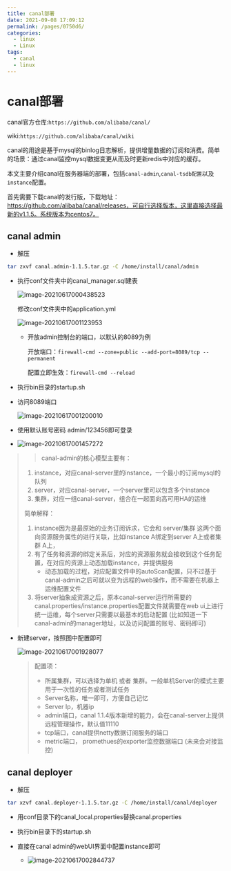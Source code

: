 ```yaml
---
title: canal部署
date: 2021-09-08 17:09:12
permalink: /pages/0750d6/
categories: 
  - linux
  - Linux
tags: 
  - canal
  - linux
---
```

# canal部署

canal官方仓库:`https://github.com/alibaba/canal/`

wiki:`https://github.com/alibaba/canal/wiki`

canal的用途是基于mysql的binlog日志解析，提供增量数据的订阅和消费。简单的场景：通过canal监控mysql数据变更从而及时更新redis中对应的缓存。

本文主要介绍canal在服务器端的部署，包括`canal-admin`,`canal-tsdb配置`以及`instance`配置。

首先需要下载canal的发行版，下载地址：https://github.com/alibaba/canal/releases，可自行选择版本，这里直接选择最新的v1.1.5。系统版本为centos7。

## canal admin

- 解压

```bash
tar zxvf canal.admin-1.1.5.tar.gz -C /home/install/canal/admin
```

- 执行conf文件夹中的canal_manager.sql建表

  ![image-20210617000438523](https://io.storyxc.com/image-20210617000438523.png)

  修改conf文件夹中的application.yml

  ![image-20210617001123953](https://io.storyxc.com/image-20210617001123953.png)

  - 开放admin控制台的端口，以默认的8089为例

    开放端口：`firewall-cmd --zone=public --add-port=8089/tcp --permanent`

    配置立即生效：`firewall-cmd --reload`

- 执行bin目录的startup.sh

- 访问8089端口

  ![image-20210617001200010](https://io.storyxc.com/image-20210617001200010.png)

  

- 使用默认账号密码 admin/123456即可登录

- ![image-20210617001457272](https://io.storyxc.com/image-20210617001457272.png)



> > canal-admin的核心模型主要有：
>
> 1. instance，对应canal-server里的instance，一个最小的订阅mysql的队列
> 2. server，对应canal-server，一个server里可以包含多个instance
> 3. 集群，对应一组canal-server，组合在一起面向高可用HA的运维
>
> 简单解释：
>
> 1. instance因为是最原始的业务订阅诉求，它会和 server/集群 这两个面向资源服务属性的进行关联，比如instance A绑定到server A上或者集群 A上，
> 2. 有了任务和资源的绑定关系后，对应的资源服务就会接收到这个任务配置，在对应的资源上动态加载instance，并提供服务
>    - 动态加载的过程，对应配置文件中的autoScan配置，只不过基于canal-admin之后可就以变为远程的web操作，而不需要在机器上运维配置文件
> 3. 将server抽象成资源之后，原本canal-server运行所需要的canal.properties/instance.properties配置文件就需要在web ui上进行统一运维，每个server只需要以最基本的启动配置 (比如知道一下canal-admin的manager地址，以及访问配置的账号、密码即可)

- 新建server，按照图中配置即可

  ![image-20210617001928077](https://io.storyxc.com/image-20210617001928077.png)

  > 配置项：
  >
  > - 所属集群，可以选择为单机 或者 集群。一般单机Server的模式主要用于一次性的任务或者测试任务
  > - Server名称，唯一即可，方便自己记忆
  > - Server Ip，机器ip
  > - admin端口，canal 1.1.4版本新增的能力，会在canal-server上提供远程管理操作，默认值11110
  > - tcp端口，canal提供netty数据订阅服务的端口
  > - metric端口， promethues的exporter监控数据端口 (未来会对接监控)

## canal deployer

- 解压

```bash
tar xzvf canal.deployer-1.1.5.tar.gz -C /home/install/canal/deployer
```

- 用conf目录下的canal_local.properties替换canal.properties

- 执行bin目录下的startup.sh

- 直接在canal admin的webUI界面中配置instance即可
  - ![image-20210617002844737](https://io.storyxc.com/image-20210617002844737.png)
